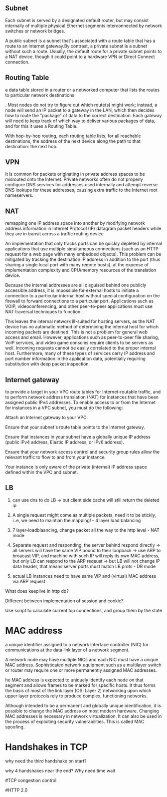 Subnet
--------
Each subnet is served by a designated default router, but may consist internally of multiple physical Ethernet segments interconnected by network switches or network bridges.

A public subnet is a subnet that's associated with a route table that has a route to an Internet gateway.By contrast, a private subnet is a subnet without such a route. Usually, the default route for a private subnet points to a NAT device, though it could point to a hardware VPN or Direct Connect connection.

Routing Table
--------
a data table stored in a router or a networked computer that lists the routes to particular network destinations

. Most nodes do not try to figure out which route(s) might work; instead, a node will send an IP packet to a gateway in the LAN, which then decides how to route the "package" of data to the correct destination. Each gateway will need to keep track of which way to deliver various packages of data, and for this it uses a Routing Table. 

With hop-by-hop routing, each routing table lists, for all reachable destinations, the address of the next device along the path to that destination: the next hop.

VPN
---------
It is common for packets originating in private address spaces to be misrouted onto the Internet. Private networks often do not properly configure DNS services for addresses used internally and attempt reverse DNS lookups for these addresses, causing extra traffic to the Internet root nameservers. 

NAT
-----------
 remapping one IP address space into another by modifying network address information in Internet Protocol (IP) datagram packet headers while they are in transit across a traffic routing device

An implementation that only tracks ports can be quickly depleted by internal applications that use multiple simultaneous connections (such as an HTTP request for a web page with many embedded objects). This problem can be mitigated by tracking the destination IP address in addition to the port (thus sharing a single local port with many remote hosts), at the expense of implementation complexity and CPU/memory resources of the translation device.

Because the internal addresses are all disguised behind one publicly accessible address, it is impossible for external hosts to initiate a connection to a particular internal host without special configuration on the firewall to forward connections to a particular port. Applications such as VOIP, videoconferencing, and other peer-to-peer applications must use NAT traversal techniques to function.

This leaves the internal network ill-suited for hosting servers, as the NAT device has no automatic method of determining the internal host for which incoming packets are destined. This is not a problem for general web access and email. However, applications such as peer-to-peer file sharing, VoIP services, and video game consoles require clients to be servers as well. Incoming requests cannot be easily correlated to the proper internal host. Furthermore, many of these types of services carry IP address and port number information in the application data, potentially requiring substitution with deep packet inspection.

Internet gateway
----------
to provide a target in your VPC route tables for Internet-routable traffic, and to perform network address translation (NAT) for instances that have been assigned public IPv4 addresses.
To enable access to or from the Internet for instances in a VPC subnet, you must do the following:

Attach an Internet gateway to your VPC.

Ensure that your subnet's route table points to the Internet gateway.

Ensure that instances in your subnet have a globally unique IP address (public IPv4 address, Elastic IP address, or IPv6 address).

Ensure that your network access control and security group rules allow the relevant traffic to flow to and from your instance.

Your instance is only aware of the private (internal) IP address space defined within the VPC and subnet.


LB
-------
1. can use dns to do LB -> but client side cache will still return the deleted ip

2. A single request might come as multiple packets, need it to be stickly, i..e, we need to maintian the mapping! - 4 layer load balancing

3. 7 layer-loadblaancing, change packet all the way to the http level - NAT mode

4. Separate request and responding, the server behind respond directly => all servers will have the same VIP bound to their loopback -> use ARP to broacast VIP, and machine with such IP will reply its own MAC address, but only LB can respond to the ARP reqeust -> but LB will not change IP data header, that means server ports must match LB prots - DR mode

5. actual LB instances need to have same VIP and (virtual) MAC address  via ARP request


What does keeplive in http do?

Different between implementation of session and cookie?

Use script to calculate current tcp connections, and group them by the state

# MAC address

a unique identifier assigned to a network interface controller (NIC) for communications at the data link layer of a network segment.

A network node may have multiple NICs and each NIC must have a unique MAC address. Sophisticated network equipment such as a multilayer switch or router may require one or more permanently assigned MAC addresses.

he MAC address is expected to uniquely identify each node on that segment and allows frames to be marked for specific hosts. It thus forms the basis of most of the link layer (OSI Layer 2) networking upon which upper layer protocols rely to produce complex, functioning networks.

Although intended to be a permanent and globally unique identification, it is possible to change the MAC address on most modern hardware. Changing MAC addresses is necessary in network virtualization. It can also be used in the process of exploiting security vulnerabilities. This is called MAC spoofing.



# Handshakes in TCP

why need the third handshake on start?

why 4 handshakes near the end? Why need time wait

#TCP congestion control

#HTTP 2.0


